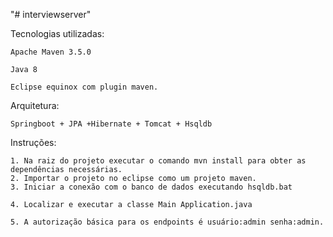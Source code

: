 "# interviewserver" 

Tecnologias utilizadas:

    Apache Maven 3.5.0 
    
    Java 8

    Eclipse equinox com plugin maven.

Arquitetura:
    
    Springboot + JPA +Hibernate + Tomcat + Hsqldb 

Instruções:
    
    1. Na raiz do projeto executar o comando mvn install para obter as dependências necessárias.
    2. Importar o projeto no eclipse como um projeto maven.
    3. Iniciar a conexão com o banco de dados executando hsqldb.bat
   
    4. Localizar e executar a classe Main Application.java
    
    5. A autorização básica para os endpoints é usuário:admin senha:admin.
    
  
  



    
